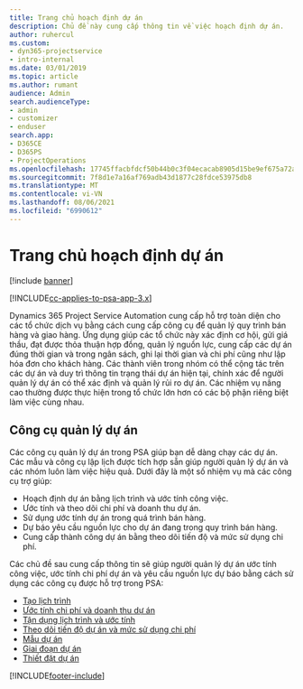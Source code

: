 ```yaml
---
title: Trang chủ hoạch định dự án
description: Chủ đề này cung cấp thông tin về việc hoạch định dự án.
author: ruhercul
ms.custom:
- dyn365-projectservice
- intro-internal
ms.date: 03/01/2019
ms.topic: article
ms.author: rumant
audience: Admin
search.audienceType:
- admin
- customizer
- enduser
search.app:
- D365CE
- D365PS
- ProjectOperations
ms.openlocfilehash: 17745ffacbfdcf50b44b0c3f04ecacab8905d15be9ef675a72ae47a858cb9abe
ms.sourcegitcommit: 7f8d1e7a16af769adb43d1877c28fdce53975db8
ms.translationtype: MT
ms.contentlocale: vi-VN
ms.lasthandoff: 08/06/2021
ms.locfileid: "6990612"
---
```

# <a name="project-planning-home-page"></a>Trang chủ hoạch định dự án

[!include [banner](../includes/psa-now-project-operations.md)]

[!INCLUDE[cc-applies-to-psa-app-3.x](../includes/cc-applies-to-psa-app-3x.md)]

Dynamics 365 Project Service Automation cung cấp hỗ trợ toàn diện cho các tổ chức dịch vụ bằng cách cung cấp công cụ để quản lý quy trình bán hàng và giao hàng. Ứng dụng giúp các tổ chức này xác định cơ hội, gửi giá thầu, đạt được thỏa thuận hợp đồng, quản lý nguồn lực, cung cấp các dự án đúng thời gian và trong ngân sách, ghi lại thời gian và chi phí cũng như lập hóa đơn cho khách hàng. Các thành viên trong nhóm có thể cộng tác trên các dự án và duy trì thông tin trạng thái dự án hiện tại, chính xác để người quản lý dự án có thể xác định và quản lý rủi ro dự án. Các nhiệm vụ nâng cao thường được thực hiện trong tổ chức lớn hơn có các bộ phận riêng biệt làm việc cùng nhau.

## <a name="project-management-tools"></a>Công cụ quản lý dự án

Các công cụ quản lý dự án trong PSA giúp bạn dễ dàng chạy các dự án. Các mẫu và công cụ lập lịch được tích hợp sẵn giúp người quản lý dự án và các nhóm luôn làm việc hiệu quả. Dưới đây là một số nhiệm vụ mà các công cụ trợ giúp:

- Hoạch định dự án bằng lịch trình và ước tính công việc.
- Ước tính và theo dõi chi phí và doanh thu dự án.
- Sử dụng ước tính dự án trong quá trình bán hàng.
- Dự báo yêu cầu nguồn lực cho dự án đang trong quy trình bán hàng.
- Cung cấp thành công dự án bằng theo dõi tiến độ và mức sử dụng chi phí.

Các chủ đề sau cung cấp thông tin sẽ giúp người quản lý dự án ước tính công việc, ước tính chi phí dự án và yêu cầu nguồn lực dự báo bằng cách sử dụng các công cụ được hỗ trợ trong PSA:

- [Tạo lịch trình](project-creating.md)
- [Ước tính chi phí và doanh thu dự án](project-estimating.md)
- [Tận dụng lịch trình và ước tính](project-leveraging.md)
- [Theo dõi tiến độ dự án và mức sử dụng chi phí](project-tracking.md)
- [Mẫu dự án](project-templates.md)
- [Giai đoạn dự án](project-stages.md)
- [Thiết đặt dự án](project-settings.md)


[!INCLUDE[footer-include](../includes/footer-banner.md)]